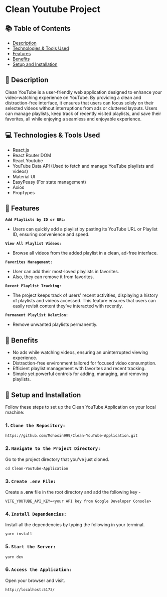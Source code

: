 # Clean Youtube Project

## 📚 Table of Contents

- [Description](#-description)
- [Technologies & Tools Used](#-technologies--tools-used)
- [Features](#-features)
- [Benefits](#-benefits)
- [Setup and Installation](#-setup-and-installation)

## 📖 Description

Clean YouTube is a user-friendly web application designed to enhance your video-watching experience on YouTube. By providing a clean and distraction-free interface, it ensures that users can focus solely on their selected videos without interruptions from ads or cluttered layouts. Users can manage playlists, keep track of recently visited playlists, and save their favorites, all while enjoying a seamless and enjoyable experience.

## 💻 Technologies & Tools Used

- React.js
- React Router DOM
- React Youtube
- YouTube Data API (Used to fetch and manage YouTube playlists and videos)
- Material UI
- EasyPeasy (For state management)
- Axios
- PropTypes

## 🔆 Features

**`Add Playlists by ID or URL:`**

- Users can quickly add a playlist by pasting its YouTube URL or Playlist ID, ensuring convenience and speed.

**`View All Playlist Videos:`**

- Browse all videos from the added playlist in a clean, ad-free interface.

**`Favorites Management:`**

- User can add their most-loved playlists in favorites.
- Also, they can remove it from favorites.

**`Recent Playlist Tracking:`**

- The project keeps track of users' recent activities, displaying a history of playlists and videos accessed. This feature ensures that users can easily revisit content they've interacted with recently.

**`Permanent Playlist Deletion:`**

- Remove unwanted playlists permanently.

## 💬 Benefits

- No ads while watching videos, ensuring an uninterrupted viewing experience.
- Distraction-free environment tailored for focused video consumption.
- Efficient playlist management with favorites and recent tracking.
- Simple yet powerful controls for adding, managing, and removing playlists.

## 🚀 Setup and Installation

Follow these steps to set up the Clean YouTube Application on your local machine:

### 1. `Clone the Repository:`

```
https://github.com/Mohosin999/Clean-YouTube-Application.git
```

### 2. `Navigate to the Project Directory:`

Go to the project directory that you've just cloned.

```
cd Clean-YouTube-Application
```

### 3. `Create .env File:`

Create a **.env** file in the root directory and add the following key -

```
VITE_YOUTUBE_API_KEY=<your API key from Google Developer Console>
```

### 4. `Install Dependencies:`

Install all the dependencies by typing the following in your terminal.

```
yarn install
```

### 5. `Start the Server:`

```
yarn dev
```

### 6. `Access the Application:`

Open your browser and visit.

```
http://localhost:5173/
```
